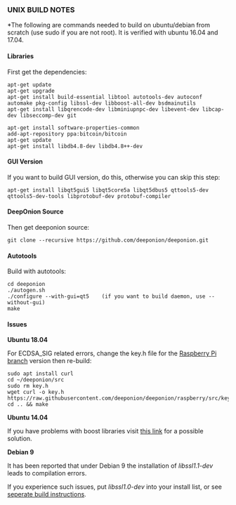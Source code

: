 ### UNIX BUILD NOTES

*The following are commands needed to build on ubuntu/debian from scratch (use sudo if you are not root). It is verified with ubuntu 16.04 and 17.04.

#### Libraries 

First get the dependencies:

```
apt-get update
apt-get upgrade
apt-get install build-essential libtool autotools-dev autoconf automake pkg-config libssl-dev libboost-all-dev bsdmainutils
apt-get install libqrencode-dev libminiupnpc-dev libevent-dev libcap-dev libseccomp-dev git
```
```
apt-get install software-properties-common
add-apt-repository ppa:bitcoin/bitcoin
apt-get update
apt-get install libdb4.8-dev libdb4.8++-dev
```

#### GUI Version

If you want to build GUI version, do this, otherwise you can skip this step:

```
apt-get install libqt5gui5 libqt5core5a libqt5dbus5 qttools5-dev qttools5-dev-tools libprotobuf-dev protobuf-compiler
```
#### DeepOnion Source

Then get deeponion source:

`git clone --recursive https://github.com/deeponion/deeponion.git`

#### Autotools

Build with autotools:

    cd deeponion
    ./autogen.sh
    ./configure --with-gui=qt5    (if you want to build daemon, use --without-gui)
    make
    
#### Issues

**Ubuntu 18.04**

For ECDSA_SIG related errors, change the key.h file for the [Raspberry Pi branch](https://github.com/deeponion/deeponion/blob/raspberry/src/key.h) version then re-build:

    sudo apt install curl
    cd ~/deeponion/src
    sudo rm key.h
    wget curl -o key.h https://raw.githubusercontent.com/deeponion/deeponion/raspberry/src/key.h
    cd .. && make

**Ubuntu 14.04**

If you have problems with boost libraries visit [this link](https://github.com/deeponion/deeponion/issues/63#issuecomment-365329304) for a possible solution.

**Debian 9**

It has been reported that under Debian 9 the installation of *libssl1.1-dev* leads to compilation errors. 

If you experience such issues, put *libssl1.0-dev* into your install list, or see [seperate build instructions](https://github.com/deeponion/deeponion/blob/raspberry/doc/build-debian-9.md).
